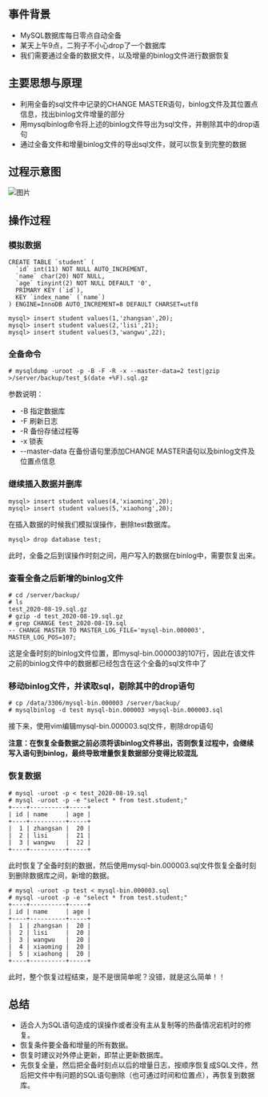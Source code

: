 ## 事件背景

- MySQL数据库每日零点自动全备
- 某天上午9点，二狗子不小心drop了一个数据库
- 我们需要通过全备的数据文件，以及增量的binlog文件进行数据恢复

## 主要思想与原理

- 利用全备的sql文件中记录的CHANGE MASTER语句，binlog文件及其位置点信息，找出binlog文件增量的部分
- 用mysqlbinlog命令将上述的binlog文件导出为sql文件，并剔除其中的drop语句
- 通过全备文件和增量binlog文件的导出sql文件，就可以恢复到完整的数据

## 过程示意图

![图片](http://img.yluchao.cn/typora/ea90db2812416f7271aae0716e8dc6c9.webp)

## 操作过程

### 模拟数据

```
CREATE TABLE `student` (
  `id` int(11) NOT NULL AUTO_INCREMENT,
  `name` char(20) NOT NULL,
  `age` tinyint(2) NOT NULL DEFAULT '0',
  PRIMARY KEY (`id`),
  KEY `index_name` (`name`)
) ENGINE=InnoDB AUTO_INCREMENT=8 DEFAULT CHARSET=utf8 
 
mysql> insert student values(1,'zhangsan',20); 
mysql> insert student values(2,'lisi',21); 
mysql> insert student values(3,'wangwu',22);
```

### 全备命令

```
# mysqldump -uroot -p -B -F -R -x --master-data=2 test|gzip >/server/backup/test_$(date +%F).sql.gz
```

参数说明：

- -B 指定数据库
- -F 刷新日志
- -R 备份存储过程等
- -x 锁表
- --master-data 在备份语句里添加CHANGE MASTER语句以及binlog文件及位置点信息

### 继续插入数据并删库

```
mysql> insert student values(4,'xiaoming',20);
mysql> insert student values(5,'xiaohong',20); 
```

在插入数据的时候我们模拟误操作，删除test数据库。

```
mysql> drop database test;
```

此时，全备之后到误操作时刻之间，用户写入的数据在binlog中，需要恢复出来。

### 查看全备之后新增的binlog文件

```
# cd /server/backup/
# ls
test_2020-08-19.sql.gz
# gzip -d test_2020-08-19.sql.gz 
# grep CHANGE test_2020-08-19.sql 
-- CHANGE MASTER TO MASTER_LOG_FILE='mysql-bin.000003', MASTER_LOG_POS=107;
```

这是全备时刻的binlog文件位置，即mysql-bin.000003的107行，因此在该文件之前的binlog文件中的数据都已经包含在这个全备的sql文件中了

### 移动binlog文件，并读取sql，剔除其中的drop语句

```
# cp /data/3306/mysql-bin.000003 /server/backup/
# mysqlbinlog -d test mysql-bin.000003 >mysql-bin.000003.sql
```

接下来，使用vim编辑mysql-bin.000003.sql文件，剔除drop语句

**注意：在恢复全备数据之前必须将该binlog文件移出，否则恢复过程中，会继续写入语句到binlog，最终导致增量恢复数据部分变得比较混乱**

### 恢复数据

```
# mysql -uroot -p < test_2020-08-19.sql 
# mysql -uroot -p -e "select * from test.student;"
+----+----------+-----+
| id | name     | age |
+----+----------+-----+
|  1 | zhangsan |  20 |
|  2 | lisi     |  21 |
|  3 | wangwu   |  22 |
+----+----------+-----+
```

此时恢复了全备时刻的数据，然后使用mysql-bin.000003.sql文件恢复全备时刻到删除数据库之间，新增的数据。

```
# mysql -uroot -p test < mysql-bin.000003.sql 
# mysql -uroot -p -e "select * from test.student;"
+----+----------+-----+
| id | name     | age |
+----+----------+-----+
|  1 | zhangsan |  20 |
|  2 | lisi     |  20 |
|  3 | wangwu   |  20 |
|  4 | xiaoming |  20 | 
|  5 | xiaohong |  20 |
+----+----------+-----+
```

此时，整个恢复过程结束，是不是很简单呢？没错，就是这么简单！！

## 总结

- 适合人为SQL语句造成的误操作或者没有主从复制等的热备情况宕机时的修复。
- 恢复条件要全备和增量的所有数据。
- 恢复时建议对外停止更新，即禁止更新数据库。
- 先恢复全量，然后把全备时刻点以后的增量日志，按顺序恢复成SQL文件，然后把文件中有问题的SQL语句删除（也可通过时间和位置点），再恢复到数据库。